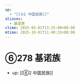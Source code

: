 ```yaml
---
up:
  - "[[⑥2 中国民族]]"
aliases:
  - 基诺族
ctime: 2025-03-01T13:35:00+08:00
mtime: 2025-10-01T11:40:32+08:00
---
```


# ⑥278 基诺族

- up: [[⑥2 中国民族]]
